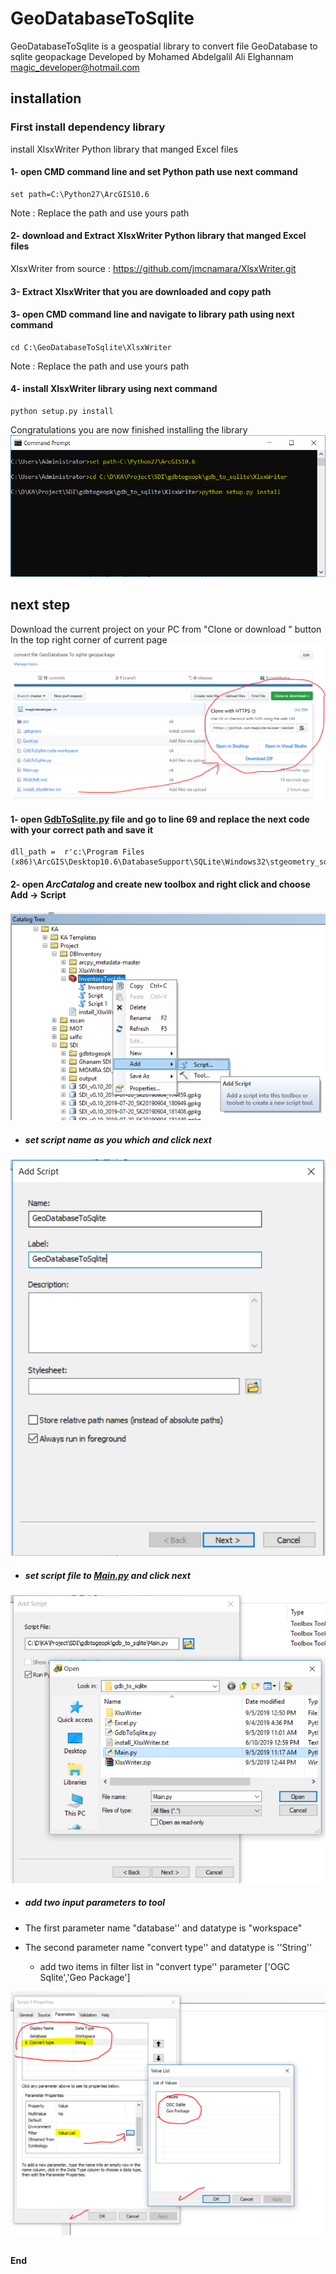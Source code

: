 
# GeoDatabaseToSqlite

GeoDatabaseToSqlite is a geospatial library to convert file GeoDatabase to sqlite geopackage
Developed by Mohamed Abdelgalil Ali Elghannam <magic_developer@hotmail.com>

## installation 
### First install dependency library 
install XlsxWriter Python library that manged Excel files

#### 1- open CMD command line and set Python path use next command
    set path=C:\Python27\ArcGIS10.6
Note : Replace the path and use yours path 
    
#### 2- download  and Extract  XlsxWriter Python library that manged Excel files 
XlsxWriter  from source  : https://github.com/jmcnamara/XlsxWriter.git
#### 3- Extract XlsxWriter  that you are downloaded and copy path
#### 3- open CMD command line and navigate to library path using next command
    cd C:\GeoDatabaseToSqlite\XlsxWriter
 Note : Replace the path and use yours path
 
#### 4- install  XlsxWriter  library  using next command
    python setup.py install
Congratulations you are now finished installing the library
  ![Congratulations you are now finished installing the library](https://github.com/magicdeveloper/GeoDatabaseToSqlite/blob/master/pic/cmd.PNG)
## next step
Download the current project on your PC from "Clone or download " button In the top right corner of current page
 ![enter image description here](https://github.com/magicdeveloper/GeoDatabaseToSqlite/blob/master/pic/clone.PNG)
#### 1- open [GdbToSqlite.py](https://github.com/magicdeveloper/GeoDatabaseToSqlite/blob/master/GdbToSqlite.py) file and go to line 69 and replace the next code with your correct path and save it
    dll_path =  r'c:\Program Files (x86)\ArcGIS\Desktop10.6\DatabaseSupport\SQLite\Windows32\stgeometry_sqlite.dll'
#### 2- open _ArcCatalog_ and create new toolbox and right click and choose Add -> Script
![enter image description here](https://github.com/magicdeveloper/GeoDatabaseToSqlite/blob/master/pic/addscript.PNG)
 - ##### set script name as you which and  click  next 
![enter image description here](https://github.com/magicdeveloper/GeoDatabaseToSqlite/blob/master/pic/addscript1.PNG)
 - ##### set script file to [Main.py](https://github.com/magicdeveloper/GeoDatabaseToSqlite/blob/master/Main.py) and  click  next 
 ![enter image description here](https://github.com/magicdeveloper/GeoDatabaseToSqlite/blob/master/pic/addscript2.PNG)
-  ##### add two input parameters to tool

- The first parameter name "database'' and datatype is "workspace"

- The second parameter name "convert type'' and datatype is ''String''

   - add two items in filter list in "convert type'' parameter ['OGC Sqlite','Geo Package']

![like this](https://github.com/magicdeveloper/GeoDatabaseToSqlite/blob/master/pic/parameters.PNG)

##
**End**

